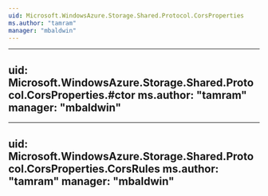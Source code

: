 ```yaml
---
uid: Microsoft.WindowsAzure.Storage.Shared.Protocol.CorsProperties
ms.author: "tamram"
manager: "mbaldwin"
---
```


---
uid: Microsoft.WindowsAzure.Storage.Shared.Protocol.CorsProperties.#ctor
ms.author: "tamram"
manager: "mbaldwin"
---

---
uid: Microsoft.WindowsAzure.Storage.Shared.Protocol.CorsProperties.CorsRules
ms.author: "tamram"
manager: "mbaldwin"
---

